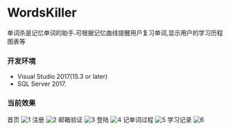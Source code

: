 # WordsKiller

单词杀是记忆单词的助手.可根据记忆曲线提醒用户复习单词,显示用户的学习历程图表等

### 开发环境
- Visual Studio 2017(15.3 or later)
- SQL Server 2017. 
 
### 当前效果
首页
![1](https://github.com/xiangsxuan/WordsKiller/blob/master/WordsKiller/images/IndexPic.png)
注册
![2](https://github.com/xiangsxuan/WordsKiller/blob/master/WordsKiller/images/RegisterPic.png)
邮箱验证
![3](https://github.com/xiangsxuan/WordsKiller/blob/master/WordsKiller/images/EmailRegister.jpg)
登陆
![4](https://github.com/xiangsxuan/WordsKiller/blob/master/WordsKiller/images/LoginPic.png)
记单词过程
![5](https://github.com/xiangsxuan/WordsKiller/blob/master/WordsKiller/images/toMemoryWords.png)
学习记录
![6](https://github.com/xiangsxuan/WordsKiller/blob/master/WordsKiller/images/learningRecord.png)
